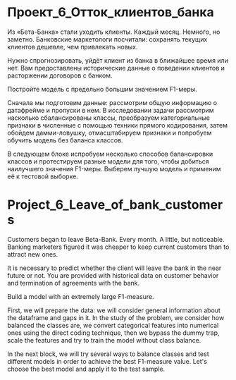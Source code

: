  # Проект_6_Отток_клиентов_банка

 Из «Бета-Банка» стали уходить клиенты. Каждый месяц. Немного, но заметно. Банковские маркетологи посчитали: сохранять текущих клиентов дешевле, чем привлекать новых.

Нужно спрогнозировать, уйдёт клиент из банка в ближайшее время или нет. Вам предоставлены исторические данные о поведении клиентов и расторжении договоров с банком.

Постройте модель с предельно большим значением F1-меры.

Сначала мы подготовим данные: рассмотрим общую информацию о датафрейме и пропуски в нем. В исследовании задачи рассмотрим насколько сбалансированы классы, преобразуем категориальные признаки в численные с помощью техники прямого кодирования, затем обойдем дамми-ловушку, отмасштабируем признаки и попробуем обучить модель без баланса классов.

В следующем блоке испробуем несколько способов балансировки классов и протестируем разные модели для того, чтобы добиться наилучшего значения F1-меры. Выберем лучшую модель и применим её к тестовой выборке.

# Project_6_Leave_of_bank_customers

Customers began to leave Beta-Bank. Every month. A little, but noticeable. Banking marketers figured it was cheaper to keep current customers than to attract new ones.

It is necessary to predict whether the client will leave the bank in the near future or not. You are provided with historical data on customer behavior and termination of agreements with the bank.

Build a model with an extremely large F1-measure.

First, we will prepare the data: we will consider general information about the dataframe and gaps in it. In the study of the problem, we consider how balanced the classes are, we convert categorical features into numerical ones using the direct coding technique, then we bypass the dummy trap, scale the features and try to train the model without class balance.

In the next block, we will try several ways to balance classes and test different models in order to achieve the best F1-measure value. Let's choose the best model and apply it to the test sample.
